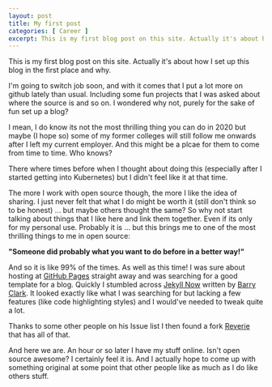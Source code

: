 ```yaml
---
layout: post
title: My first post
categories: [ Career ]
excerpt: This is my first blog post on this site. Actually it's about how I set up this blog in the first place and why. I'm going to switch job soon, and with it comes that...
---
```


This is my first blog post on this site. Actually it's about how I set up this blog in the first place and why.

I'm going to switch job soon, and with it comes that I put a lot more on github lately than usual. Including some fun
projects that I was asked about where the source is and so on. I wondered why not, purely for the sake of fun set up a
blog?

I mean, I do know its not the most thrilling thing you can do in 2020 but maybe (I hope so) some of my former colleges
will still follow me onwards after I left my current employer. And this might be a plcae for them to come from time to
time. Who knows?

There where times before when I thought about doing this (especially after I started getting into Kubernetes) but I
didn't feel like it at that time.

The more I work with open source though, the more I like the idea of sharing. I just never felt that what I do might be
worth it (still don't think so to be honest) ... but maybe others thought the same? So why not start talking about
things that I like here and link them together. Even if its only for my personal use. Probably it is ... but this brings
me to one of the most thrilling things to me in open source:

<strong>"Someone did probably what you want to do before in a better way!"</strong>

And so it is like 99% of the times. As well as this time! I was sure about hosting
at [GitHub Pages](https://pages.github.com/) straight away and was searching for a good template for a blog. Quickly I
stumbled across [Jekyll Now](https://github.com/barryclark/jekyll-now) written
by [Barry Clark](https://www.barryclark.co/). It looked exactly like what I was searching for but lacking a few
features (like code highlighting styles) and I would've needed to tweak quite a lot.

Thanks to some other people on his Issue list I then found a fork [Reverie](https://github.com/amitmerchant1990/reverie)
that has all of that.

And here we are. An hour or so later I have my stuff online. Isn't open source awesome? I certainly feel it is. And I
actually hope to come up with something original at some point that other people like as much as I do like others stuff.
 